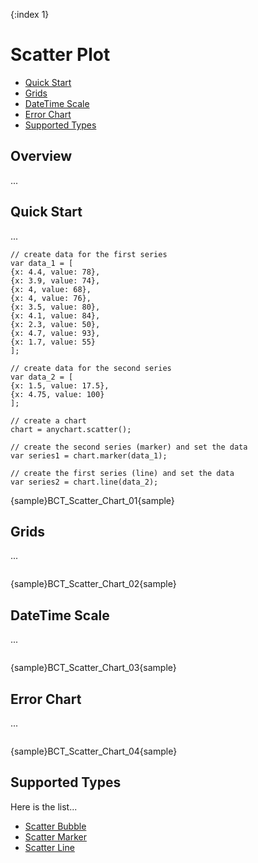 {:index 1}
# Scatter Plot

* [Quick Start](#quick_start)
* [Grids](#onthefly)
* [DateTime Scale](#datetime_scale)
* [Error Chart](#error_chart)
* [Supported Types](#supported_types)

## Overview

...

## Quick Start

...

```
// create data for the first series
var data_1 = [
{x: 4.4, value: 78},
{x: 3.9, value: 74},
{x: 4, value: 68},
{x: 4, value: 76},
{x: 3.5, value: 80},
{x: 4.1, value: 84},
{x: 2.3, value: 50},
{x: 4.7, value: 93},
{x: 1.7, value: 55}
];

// create data for the second series
var data_2 = [
{x: 1.5, value: 17.5},
{x: 4.75, value: 100}
];

// create a chart
chart = anychart.scatter();

// create the second series (marker) and set the data
var series1 = chart.marker(data_1);

// create the first series (line) and set the data
var series2 = chart.line(data_2);
```

{sample}BCT\_Scatter\_Chart\_01{sample}


## Grids

...

```

```

{sample}BCT\_Scatter\_Chart\_02{sample}


## DateTime Scale

...

```

```

{sample}BCT\_Scatter\_Chart\_03{sample}

## Error Chart


...

```

```

{sample}BCT\_Scatter\_Chart\_04{sample}

## Supported Types

Here is the list...

* [Scatter Bubble](Bubble_Chart)
* [Scatter Marker](Marker_Chart)
* [Scatter Line](Line_Chart)